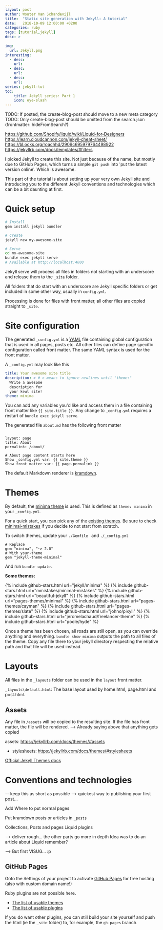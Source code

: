 ```yaml
---
layout: post
author: Wouter Van Schandevijl
title:  "Static site generation with Jekyll: A tutorial"
date:   2018-10-09 12:00:00 +0200
categories: ruby
tags: [tutorial,jekyll]
desc: >
  
img:
  url: Jekyll.png
interesting:
  - desc: 
    url: 
  - desc: 
    url: 
  - desc: 
    url: 
series: jekyll-tut
toc:
    title: Jekyll series: Part 1
    icon: eye-slash
---
```


TODO: If posted, the create-blog-post should move to a new meta category
TODO: Only create-blog-post should be omitted from the search.json (frontmatter: hideFromSearch?)




https://github.com/Shopify/liquid/wiki/Liquid-for-Designers
https://learn.cloudcannon.com/jekyll-cheat-sheet/
https://bl.ocks.org/roachhd/2909c695979764498922
https://jekyllrb.com/docs/templates/#filters

I picked Jekyll to create this site. Not just because of the name, 
but mostly due to GitHub Pages, which turns a simple `git push` into
'put the latest version online'. Which is awesome.

This part of the tutorial is about setting up your very own Jekyll site
and introducing you to the different Jekyll conventions and technologies
which can be a bit daunting at first.

<!--more-->

# Quick setup

```sh
# Install
gem install jekyll bundler

# Create
jekyll new my-awesome-site

# Serve
cd my-awesome-site
bundle exec jekyll serve
# Available at http://localhost:4000
```

Jekyll serve will process all files in folders not starting with an underscore and
release them to the `_site` folder. 

All folders that do start with an underscore are Jekyll specific folders or get
included in some other way, usually in `config.yml`.

Processing is done for files with front matter, all other files are copied straight to `_site`.



# Site configuration

The generated `_config.yml` is a [YAML][YAML-Post] file containing global configuration
that is used in all pages, posts etc. All other files can define page specific
configuration called front matter. The same YAML syntax is used for the front matter.

A `_config.yml` may look like this
```yml
title: Your awesome site title
description: > # > means to ignore newlines until "theme:"
  Write a awesome
  description for
  your kewl site!
theme: minima
```

You can add any variables you'd like and access them in a file containing front matter like `{{ site.title }}`.
Any change to `_config.yml` requires a restart of `bundle exec jekyll serve`.

<!-- See [part 2: Front Matter][part-2] for the YAML syntax.
See [Part 3: _config.yml][part-3] for available options. -->


The generated file `about.md` has the following front matter

<!-- ATTN: Doing the three dashes for front matter here breaks jekyll-paginate -->
```

layout: page
title: About
permalink: /about/

# About page content starts here
Show _config.yml var: {{ site.theme }}
Show front matter var: {{ page.permalink }}
```

The default Markdown renderer is [kramdown](https://kramdown.gettalong.org/).


<!-- See [Part 4: kramdown][part-4] for the md syntax
See [Part 5: Liquid][part-5] for Shopify's Liquid syntax -->


# Themes

By default, the [minima theme][theme-minima] is used. This is defined as `theme: minima` in your `_config.yml`.

For a quick start, you can pick any of the [existing themes][awesome-jekyll-themes]. 
Be sure to check [minimal-mistakes][minimal-mistakes] if you decide to not start from scratch.

To switch themes, update your `./Gemfile ` and `./_config.yml` 
```
# Replace
gem "minima", "~> 2.0"
# With your-theme
gem "jekyll-theme-minimal"
```
And run `bundle update`.

**Some themes:**

{% include github-stars.html url="jekyll/minima" %}
{% include github-stars.html url="mmistakes/minimal-mistakes" %}
{% include github-stars.html url="beautiful-jekyll" %}
{% include github-stars.html url="pages-themes/minimal" %}
{% include github-stars.html url="pages-themes/cayman" %}
{% include github-stars.html url="pages-themes/slate" %}
{% include github-stars.html url="johno/pixyll" %}
{% include github-stars.html url="jeromelachaud/freelancer-theme" %}
{% include github-stars.html url="poole/hyde" %}


Once a theme has been chosen, all roads are still open, as you can override anything and everything.
`bundle show minima` outputs the path to all files of the theme. Copy any file there to your jekyll
directory respecting the relative path and that file will be used instead.

# Layouts

All files in the `_layouts` folder can be used in the `layout` front matter.

`_layouts\default.html`: The base layout used by home.html, page.html and post.html.

## Assets

Any file in `/assets` will be copied to the resulting site. If the file has front matter,
the file will be rendered. --> Already saying above that anything gets copied

assets: https://jekyllrb.com/docs/themes/#assets


- stylesheets: https://jekyllrb.com/docs/themes/#stylesheets




[Official Jekyll Themes docs](https://jekyllrb.com/docs/themes/)

# Conventions and technologies

-- keep this as short as possible --> quickest way to publishing your first post...

Add Where to put normal pages

Put kramdown posts or articles in `_posts`

Collections, Posts and pages
Liquid
plugins

--> deliver rough... the other parts go more in depth
Idea was to do an article about Liquid remember?

--> But first VISUG... :p

## GitHub Pages

Goto the Settings of your project to activate [GitHub Pages](https://pages.github.com/)
for free hosting (also with custom domain name!)

Ruby plugins are not possible here.  
- [The list of usable themes](https://pages.github.com/themes/)
- [The list of usable plugins](https://pages.github.com/versions/)

If you do want other plugins, you can still build your site yourself and push the html
(ie the `_site` folder) to, for example, the `gh-pages` branch.


[YAML-Post]: yaml-tutorial
[part-2]: jekyll-tutorial-2-front-matter
[part-3]: jekyll-tutorial-3-config-yml
[theme-minima]: https://github.com/jekyll/minima
[minimal-mistakes]: https://mmistakes.github.io/minimal-mistakes/
[awesome-jekyll-plugins]: https://github.com/planetjekyll/awesome-jekyll-plugins
[awesome-jekyll-themes]: https://github.com/planetjekyll/awesome-jekyll-themes
